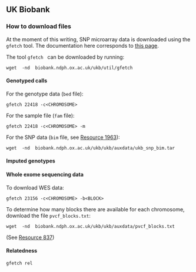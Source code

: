 ## UK Biobank

### How to download files

At the moment of this writing, SNP microarray data is downloaded using the `gfetch` tool. The documentation here corresponds to [this page](https://biobank.ctsu.ox.ac.uk/crystal/ukb/docs/instruct_gfetch.html).

The tool `gfetch ` can be downloaded by running:

```
wget  -nd  biobank.ndph.ox.ac.uk/ukb/util/gfetch
```

#### Genotyped calls

For the genotype data (`bed` file):
```
gfetch 22418 -c<CHROMOSOME>
```

For the sample file (`fam` file):
```
gfetch 22418 -c<CHROMOSOME> -m
```

For the SNP data (`bim` file, see [Resource 1963](https://biobank.ndph.ox.ac.uk/ukb/refer.cgi?id=1963)):
```
wget  -nd  biobank.ndph.ox.ac.uk/ukb/ukb/auxdata/ukb_snp_bim.tar
```

#### Imputed genotypes


#### Whole exome sequencing data
To download WES data:

```
gfetch 23156 -c<CHROMOSOME> -b<BLOCK>
```

To determine how many blocks there are available for each chromosome, download the file `pvcf_blocks.txt`:
```
wget  -nd  biobank.ndph.ox.ac.uk/ukb/ukb/auxdata/pvcf_blocks.txt
```
 
(See [Resource 837](https://biobank.ndph.ox.ac.uk/ukb/refer.cgi?id=837))

#### Relatedness


```
gfetch rel
```

